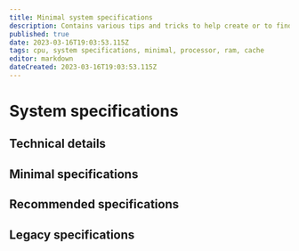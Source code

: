 ```yaml
---
title: Minimal system specifications
description: Contains various tips and tricks to help create or to find a computer build that runs FAF seamless
published: true
date: 2023-03-16T19:03:53.115Z
tags: cpu, system specifications, minimal, processor, ram, cache
editor: markdown
dateCreated: 2023-03-16T19:03:53.115Z
---
```


# System specifications

## Technical details

## Minimal specifications

## Recommended specifications

## Legacy specifications
